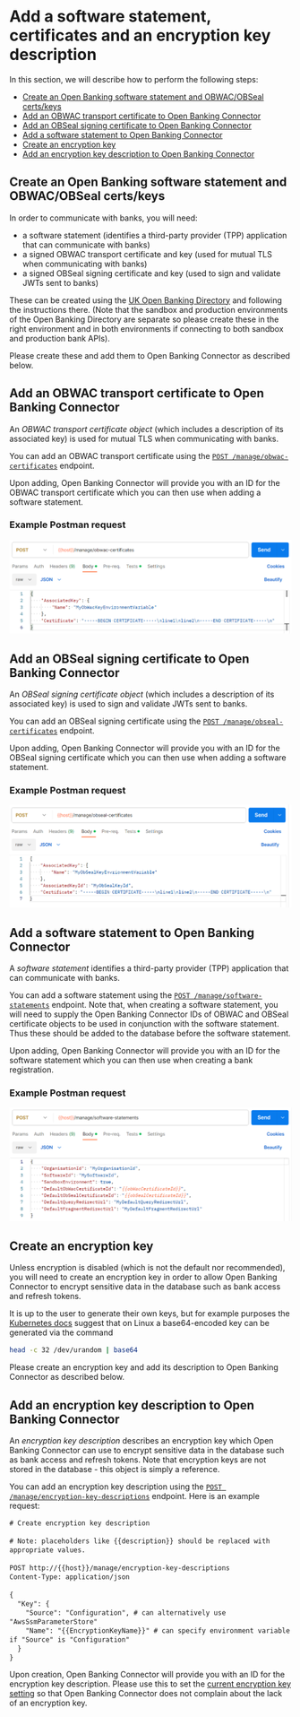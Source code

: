 # Add a software statement, certificates and an encryption key description

In this section, we will describe how to perform the following steps:

- [Create an Open Banking software statement and OBWAC/OBSeal certs/keys](#create-an-open-banking-software-statement-and-obwacobseal-certskeys)
- [Add an OBWAC transport certificate to Open Banking Connector](#add-an-obwac-transport-certificate-to-open-banking-connector)
- [Add an OBSeal signing certificate to Open Banking Connector](#add-an-obseal-signing-certificate-to-open-banking-connector)
- [Add a software statement to Open Banking Connector](#add-a-software-statement-to-open-banking-connector)
- [Create an encryption key](#create-an-encryption-key)
- [Add an encryption key description to Open Banking Connector](#add-an-encryption-key-description-to-open-banking-connector)

## Create an Open Banking software statement and OBWAC/OBSeal certs/keys

In order to communicate with banks, you will need:

- a software statement (identifies a third-party provider (TPP) application that can communicate with banks)
- a signed OBWAC transport certificate and key (used for mutual TLS when communicating with banks)
- a signed OBSeal signing certificate and key (used to sign and validate JWTs sent to banks)

These can be created using the [UK Open Banking Directory](https://directory.openbanking.org.uk/s/login/) and following
the instructions there. (Note that the sandbox and production environments of the Open Banking Directory are separate so
please create these in the right environment and in both environments if connecting to both sandbox and production bank
APIs).

Please create these and add them to Open Banking Connector as described below.

## Add an OBWAC transport certificate to Open Banking Connector

An *OBWAC transport certificate object* (which includes a description of its associated key) is used for mutual TLS when
communicating with banks.

You can add an OBWAC transport certificate using the [
`POST /manage/obwac-certificates`](../../apis/management/openapi.md) endpoint.

Upon adding, Open Banking Connector will provide you with an ID for the OBWAC transport certificate which you can then
use when adding a software statement.

### Example Postman request

![Alt text](add-obwac.png)

## Add an OBSeal signing certificate to Open Banking Connector

An *OBSeal signing certificate object* (which includes a description of its associated key) is used to sign and validate
JWTs sent to banks.

You can add an OBSeal signing certificate using the [
`POST /manage/obseal-certificates`](../../apis/management/openapi.md) endpoint.

Upon adding, Open Banking Connector will provide you with an ID for the OBSeal signing certificate which you can then
use when adding a software statement.

### Example Postman request

![Alt text](add-obseal.png)

## Add a software statement to Open Banking Connector

A *software statement* identifies a third-party provider (TPP) application that can communicate with banks.

You can add a software statement using the [`POST /manage/software-statements`](../../apis/management/openapi.md)
endpoint. Note that, when creating a software statement, you will need to supply the Open Banking Connector IDs of OBWAC
and OBSeal certificate objects to be used in conjunction with the software statement. Thus these should be added to the
database before the software statement.

Upon adding, Open Banking Connector will provide you with an ID for the software statement which you can then use when
creating a bank registration.

### Example Postman request

![Alt text](add-software-statement.png)

## Create an encryption key

Unless encryption is disabled (which is not the default nor recommended), you will need to create an encryption key in
order to allow Open Banking Connector to encrypt sensitive data in the database such as bank access and refresh tokens.

It is up to the user to generate their own keys, but for example purposes
the [Kubernetes docs](https://kubernetes.io/docs/tasks/administer-cluster/encrypt-data/#encrypting-your-data) suggest
that on Linux a base64-encoded key can be generated via the command

```bash
head -c 32 /dev/urandom | base64
```

Please create an encryption key and add its description to Open Banking Connector as described below.

## Add an encryption key description to Open Banking Connector

An *encryption key description* describes an encryption key which Open Banking Connector can use to encrypt sensitive
data in the database such as bank access and refresh tokens. Note that encryption keys are not stored in the database -
this object is simply a reference.

You can add an encryption key description using the [
`POST /manage/encryption-key-descriptions`](../../apis/management/openapi.md)
endpoint. Here is an example request:

```http
# Create encryption key description

# Note: placeholders like {{description}} should be replaced with appropriate values.

POST http://{{host}}/manage/encryption-key-descriptions
Content-Type: application/json

{
  "Key": {
    "Source": "Configuration", # can alternatively use "AwsSsmParameterStore"
    "Name": "{{EncryptionKeyName}}" # can specify environment variable if "Source" is "Configuration"
  }
}
```

Upon creation, Open Banking Connector will provide you with an ID for the encryption key description. Please use this to
set the [current encryption key setting](../set-up-basic-configuration/README.md#encryption-key-settings) so that Open
Banking Connector does not complain about the lack of an encryption key.
